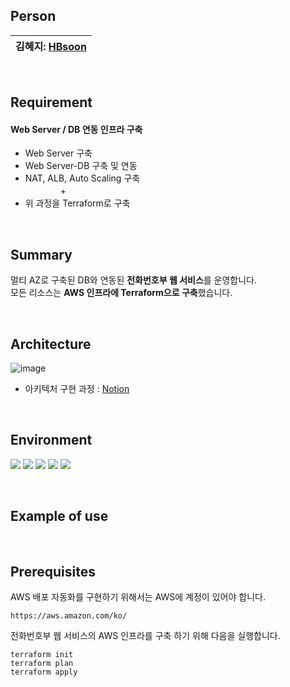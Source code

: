 ﻿## Person

김혜지: [HBsoon](https://github.com/HBsoon) | 
 --- | 

<br>

## Requirement

#### Web Server / DB 연동 인프라 구축

- Web Server 구축
- Web Server-DB 구축 및 연동
- NAT, ALB, Auto Scaling 구축<br>
　　　　+
- 위 과정을 Terraform로 구축
<br>

## Summary
멀티 AZ로 구축된 DB와 연동된 **전화번호부 웹 서비스**를 운영합니다.<br>
모든 리소스는 **AWS 인프라에 Terraform으로 구축**했습니다.

<br>

## Architecture

![image](https://github.com/junnn0021/address-book/assets/119108967/ccf2ee8c-e16d-40f2-a563-261ee9bc1a46)
- 아키텍처 구현 과정 : [Notion](https://www.notion.so/junnn0021/Terraform-AWS-98dde0b28f6d4feeac7e623e691966b1)

<br>

## Environment
<!--<div align=center>-->
<img src="https://img.shields.io/badge/AWS-232F3E?stylefor-the-badge&logo=Amazon AWS&logoColor=FAFAFA"/>  <img src="https://img.shields.io/badge/Apache-D22128?stylefor-the-badge&logo=Apache&logoColor=FAFAFA"/>
<img src="https://img.shields.io/badge/PHP-777BB4?style=stylefor-the-badge&logo=PHP&logoColor=FAFAFA"/>
<img src="https://img.shields.io/badge/MySQL-4479A1?style=stylefor-the-badge&logo=MySQL&logoColor=FAFAFA"/>
<img src="https://img.shields.io/badge/Terraform-844FBA?stylefor-the-badge&logo=Terraform&logoColor=FAFAFA"/> 
<!--</div>-->

<br>

## Example of use


<br>

## Prerequisites

AWS 배포 자동화를 구현하기 위해서는 AWS에 계정이 있어야 합니다.
```
https://aws.amazon.com/ko/
``` 
전화번호부 웹 서비스의 AWS 인프라를 구축 하기 위해 다음을 실행합니다.
```
terraform init
terraform plan
terraform apply
```
